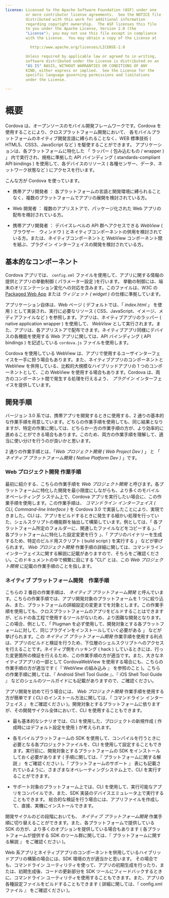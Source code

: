 ```yaml
---
license: Licensed to the Apache Software Foundation (ASF) under one
         or more contributor license agreements.  See the NOTICE file
         distributed with this work for additional information
         regarding copyright ownership.  The ASF licenses this file
         to you under the Apache License, Version 2.0 (the
         "License"); you may not use this file except in compliance
         with the License.  You may obtain a copy of the License at

           http://www.apache.org/licenses/LICENSE-2.0

         Unless required by applicable law or agreed to in writing,
         software distributed under the License is distributed on an
         "AS IS" BASIS, WITHOUT WARRANTIES OR CONDITIONS OF ANY
         KIND, either express or implied.  See the License for the
         specific language governing permissions and limitations
         under the License.

---
```


# 概要

Cordova は、オープンソースのモバイル開発フレームワークです。Cordova を使用することにより、クロスプラットフォーム開発において、
各モバイルプラットフォームのネイティブ開発言語に縛られることなく、WEB 標準技術 ( HTML5、CSS3、JavaScript など ) を駆使することができます。
アプリケーションは、各プラットフォームに特化した 「 ラッパー ( 包み込むもの / wrapper ) 」 内で実行され、規格に準拠した API バインディング ( standards-compliant API bindings ) を使用して、各デバイスのリソース ( 各種センサー、データ、ネットワーク状態など ) にアクセスを行います。 

こんな方が Cordova を使っています。

* 携帯アプリ開発者 ： 各プラットフォームの言語と開発環境に縛られることなく、複数のプラットフォームでアプリの展開を検討されている方。

* Web 開発者 ： 複数のアプリストアで、パッケージ化された Web アプリの配布を検討されている方。

* 携帯アプリ開発者 ： デバイスレベルの API 群へアクセスできる _WebView_ ( ブラウザー　ウィンドウ ) とネイティブコンポーネントの併用を検討されている方。または、ネイティブコンポーネントと WebView コンポーネント間を結ぶ、プラグイン インターフェイスの開発を検討されている方。

## 基本的なコンポーネント

Cordova アプリでは、 `config.xml` ファイルを使用して、アプリに関する情報の提供とアプリの挙動制御 ( パラメーター設定 )を行います。
挙動の制御には、端末のオリエンテーション変化への対応を含みます。このファイルは、W3C の [Packaged Web App](http://www.w3.org/TR/widgets/) または
_ウィジェット ( widget )_ の仕様に準拠しています。

アプリケーション自体は、Web ページ ( デフォルトでは、「 _index.html_ 」 を使用 ) として実装され、実行に必要なリソース ( CSS、JavaScript、イメージ、メディアファイルなど ) を参照します。アプリは、ネイティブアプリのラッパー ( native application wrapper ) を使用して、 _WebView_ として実行されます。また、アプリは、各アプリストアで配布できます。ネイティブアプリ同様にデバイスの各機能を使用する Web アプリに関しては、API バインディング ( API bindings ) を記述している `cordova.js` ファイルを使用します。

Cordova を使用している WebView は、アプリで使用するユーザインターフェイスを一手に担う場合もあります。また、ネイティブアプリのコンポーネントと WebView を併用している、比較的大規模なハイブリッドアプリの 1 つのコンポーネントとして、この WebView を使用する場合もあります。Cordova は、両方のコンポーネント間で発生する処理を行えるよう、 _プラグイン_ インターフェイスを提供しています。

## 開発手順

バージョン 3.0 系では、携帯アプリを開発するときに使用する、2 通りの基本的な作業手順を用意しています。どちらの作業手順を使用しても、同じ結果となりますが、特定の作業に関しては、どちらか一方の作業手順の方が、より効率的に進めることができる場合もあります。このため、両方の作業手順を理解して、適当に使い分けを行うのが良いかと思います。

2 通りの作業手順とは、「_Web プロジェクト開発 ( Web Project Dev )_ 」 と 「 _ネイティブ プラットフォーム開発 ( Native Platform Dev )_ 」です。

### Web プロジェクト開発 作業手順

最初に紹介する、こちらの作業手順を _Web プロジェクト開発_ と呼びます。各プラットフォームに特化した開発を最小限度にしながらも、より多くのモバイル オペーレティング システム上で、Cordova アプリを実行したい場合に、この作業手順を使用します。この作業手順は、 _コマンドライン インターフェイス ( CLI, Command-line Interface )_ を Cordova 3.0 で実装したことにより、実現できました。CLI は、アプリをビルドするときに発生する細かい処理を行っていた、シェルスクリプトの機能群を抽出して構築しています。例としては、「 各プラットフォーム所定のフォルダーに、関連したファイルなどをコピーする 」、「 各プラットフォームに特化した設定変更を行う 」、「 アプリのバイナリーを生成するため、特定のビルド用スクリプト ( build script ) を実行する 」 などが挙げられます。 _Web プロジェクト開発_ 作業手順の詳細に関しては、コマンドライン インターフェイスに関する解説に記載がありますので、そちらをご確認ください。このドキュメントの中で頻繁に目にする "CLI" とは、この _Web プロジェクト開発_ に記載の作業手順のことを指します。

### ネイティブ プラットフォーム開発　作業手順

こちらの 2 番目の作業手順は、 _ネイティブ プラットフォーム開発_ と呼んでいます。こちらの作業手順では、アプリ開発対象のプラットフォームを 1 つに絞り込み、また、プラットフォームの詳細設定の変更までを対象とします。この作業手順を使用しても、クロスプラットフォームのアプリをビルドすることはできますが、ビルドの各工程で使用するツールがないため、より困難な開発となります。この場合、例として、「 Plugman を必ず使用して、開発対象とする各プラットフォームに対して、同じプラグインをインストールしていく必要がある 」 などが挙げられます。この _ネイティブ プラットフォーム開発_ 作業手順を使用する利点は、アプリのビルドと検証を行うため、下位層のシェルスクリプトへのアクセスを行えることです。ネイティブ側をハッキング ( hack ) しているときには、行った変更箇所の検証を行えるため、この作業手順の方が適当です。また、大きなネイティブアプリの一部として CordovaWebView を使用する場合にも、こちらの作業手順の方が適当です ( 『 WebView の組み込み 』 を参照のこと )。こちらの作業手順に関しては、『 Android Shell Tool Guide 』、『 iOS Shell Tool Guide 』 などのシェルのツールガイドにも記載がありますので、ご確認ください。

アプリ開発を初めて行う場合には、 _Web プロジェクト開発_ 作業手順を使用する方が簡単です ( CLI のインストール方法に関しては、『 コマンドライン インターフェイス 』 をご確認ください )。開発対象とするプラットフォームに依りますが、その開発サイクル全体において、CLI を使用することもできます。

* 最も基本的なシナリオでは、CLI を使用した、プロジェクトの新規作成 ( 作成時にはデフォルト設定を使用 ) が考えられます。

* 各モバイルプラットフォームの SDK を使用して、コンパイルを行うときに必要となる各プロジェクトファイルを、CLI を使用して設定することもできます。実行前に、開発対象とするプラットフォームの SDK をインストールしておく必要があります ( 手順に関しては、『 プラットフォームに関する解説 』 をご確認ください )。『 プラットフォームのサポート 』 表にも記載されているように、さまざまなオペレーティングシステム上で、CLI を実行することができます。

* サポート対象のプラットフォーム上では、CLI を使用して、実行可能なアプリをコンパイルでき、また、SDK 実装のデバイスエミュレータ上で実行することもできます。
総合的な検証を行う場合には、アプリファイルを作成して、直接、実機にインストールできます。

開発サイクルのどの段階においても、 _ネイティブ プラットフォーム開発_ 作業手順に切り替えることができます。また、各プラットフォームで提供している SDK の方が、より多くのオプションを提供している場合もあります ( 各プラットフォームが提供する SDK のツール群に関しては、『 プラットフォームに関する解説 』 をご確認ください )。

Web 系アプリとネイティブアプリのコンポーネントを併用しているハイブリッドアプリの構築の場合には、SDK 環境の方が適当かと思います。
その場合でも、コマンドライン ユーティリティを使って、アプリの初期生成を行ったり、または、初期生成後、コードの更新部分を SDK ツールにフィードバックするときに、コマンドライン ユーティリティを使用することもできます。また、アプリの各種設定ファイルをビルドすることもできます ( 詳細に関しては、『 config.xml ファイル 』 をご確認ください )。
